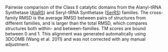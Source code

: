 Pairwise comparison of the Class II catalytic domains from the Alanyl-tRNA Synthetase (<a href='/class2/ala'>AlaRS</a>) and Seryl-tRNA Synthetase (<a href='/class2/ser1'>SerRS</a>) families. 
	The cross-family RMSD is the average RMSD between pairs of structures from different families, and is
	 larger than the total RMSD, which compares structures both within- and between-families. TM scores are bound between 0 and 1. 
	 This alignment was generated automatically using 3DCOMB (Wang et al. 2011) and was not corrected with any manual adjustment.
